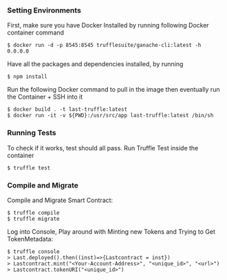 ### Setting Environments

First, make sure you have Docker Installed
by running following Docker container command

```
$ docker run -d -p 8545:8545 trufflesuite/ganache-cli:latest -h 0.0.0.0
```
Have all the packages and dependencies installed, by running

```
$ npm install
```

Run the following Docker command to pull in the image
then eventually run the Container + SSH into it
```
$ docker build . -t last-truffle:latest
$ docker run -it -v ${PWD}:/usr/src/app last-truffle:latest /bin/sh
```

### Running Tests

To check if it works, test should all pass. Run Truffle Test inside the container
```
$ truffle test
```

### Compile and Migrate

Compile and Migrate Smart Contract:
```
$ truffle compile
$ truffle migrate 
```

Log into Console, Play around with Minting new Tokens and Trying to Get TokenMetadata:
```
$ truffle console
> Last.deployed().then((inst)=>{Lastcontract = inst})
> Lastcontract.mint("<Your-Account-Address>", "<unique_id>", "<url>")
> Lastcontract.tokenURI("<unique_id>")
```